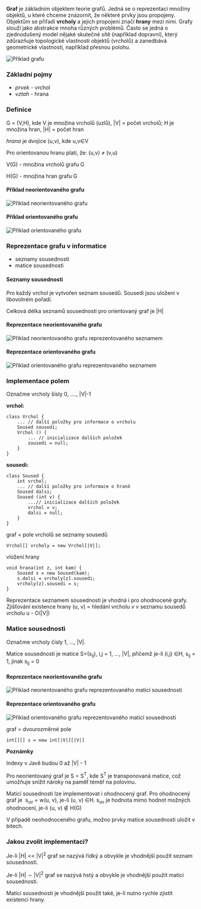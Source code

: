 **Graf** je základním objektem teorie grafů. Jedná se o reprezentaci množiny objektů, u které chceme znázornit, že některé prvky jsou propojeny. Objektům se přiřadí **vrcholy** a jejich propojení značí **hrany** mezi nimi. Grafy slouží jako abstrakce mnoha různých problémů. Často se jedná o zjednodušený model nějaké skutečné sítě (například dopravní), který zdůrazňuje topologické vlastnosti objektů (vrcholů) a zanedbává geometrické vlastnosti, například přesnou polohu.

![Příklad grafu](../uploads/category/abstraktni-datove-typy/adt-graf/attachments/mapa-graf.png)

### Základní pojmy

*   _prvek_ - vrchol
*   _vztah_ - hrana

### Definice

G = (V,H), kde V je množina vrcholů (uzlů), |V| = počet vrcholů; H je množina hran, |H| = počet hran

_hrana_ je dvojice (u,v), kde u,v∈V

Pro orientovanou hranu platí, že: (u,v) ≠ (v,u)

V(G) - množina vrcholů grafu G

H(G) - množina hran grafu G

#### Příklad neorientovaného grafu

![Příklad neorientovaného grafu](../uploads/category/abstraktni-datove-typy/adt-graf/attachments/neorientovany-graf.png)

#### Příklad orientovaného grafu

![Příklad orientovaného grafu](../uploads/category/abstraktni-datove-typy/adt-graf/attachments/orientovany-graf.png)

### Reprezentace grafu v informatice

*   seznamy sousednosti
*   matice sousednosti

#### Seznamy sousednosti

Pro každý vrchol je vytvořen seznam sousedů. Sousedi jsou uloženi v libovolném pořadí.

Celková délka seznamů sousednosti pro orientovaný graf je |H|

#### Reprezentace neorientovaného grafu

![Příklad neorientovaného grafu reprezentovaného seznamem](../uploads/category/abstraktni-datove-typy/adt-graf/attachments/reprezentace-neorientovaneho-grafu-seznamem.png)

#### Reprezentace orientovaného grafu

![Příklad orientovaného grafu reprezentovaného seznamem](../uploads/category/abstraktni-datove-typy/adt-graf/attachments/reprezentace-orientovaneho-grafu-seznamem.png)

### Implementace polem

Označme vrcholy šísly 0, ...., |V|-1

**vrchol:**

```
class Vrchol {
    ... // další položky pro informace o vrcholu
    Soused sousedi;
    Vrchol () {
        ... // inicializace dalších položek
        sousedi = null;
    } 
}
```

**sousedi:**

```
class Soused {
    int vrchol;
    ... // další položky pro informace o hraně
    Soused dalsi;
    Soused (int v) {
        ...// inicializace dalších položek
        vrchol = v;
        dalsi = null;
    }
}
```

graf = pole vrcholů se seznamy sousedů

```
Vrchol[] vrcholy = new Vrchol[|V|];
```

vložení hrany

```
void hrana(int z, int kam) {
    Soused s = new Soused(kam);
    s.dalsi = vrcholy[z].sousedi;
    vrcholy[z].sousedi = s;
}
```

Reprezentace seznamem sousednosti je vhodná i pro ohodnocené grafy. Zjišťování existence hrany (u, v) = hledání vrcholu _v_ v seznamu sousedů vrcholu u - O(|V|)

### Matice sousednosti

Označme vrcholy čísly 1, ..., |V|.

Matice sousednosti je matice S=(s<sub>ij</sub>), i,j = 1, ..., |V|, přičemž je-li (i,j) ∈H, s<sub>ij</sub> = 1, jinak s<sub>ij</sub> = 0

#### Reprezentace neorientovaného grafu

![Příklad neorientovaného grafu reprezentovaného maticí sousednosti](../uploads/category/abstraktni-datove-typy/adt-graf/attachments/reprezentace-neorientovaneho-grafu-matici.png)

#### Reprezentace orientovaného grafu

![Příklad orientovaného grafu reprezentovaného maticí sousednosti](../uploads/category/abstraktni-datove-typy/adt-graf/attachments/reprezentace-orientovaneho-grafu-matici.png)

graf = dvourozměrné pole

```
int[][] s = new int[|V|][|V|]
```

**Poznámky**

Indexy v Javě budou 0 až |V| - 1

Pro neorientovaný graf je S = S<sup>T</sup>, kde S<sup>T</sup> je transponovaná matice, což umožňuje snížit nároky na paměť téměř na polovinu.

Maticí sousednosti lze implementovat i ohodnocený graf. Pro ohodnocený graf je  s<sub>uv</sub> = w(u, v), je-li (u, v) ∈H. s<sub>uv</sub> je hodnota mimo hodnot možných ohodnocení, je-li (u, v) ∉ H(G)

V případě neohodnoceného grafu, možno prvky matice sousednosti uložit v bitech.

### Jakou zvolit implementaci?

Je-li |H| << |V|<sup>2</sup> graf se nazývá řídký a obvykle je vhodnější použít seznam sousednosti.

Je-li |H| ∼ |V|<sup>2</sup> graf se nazývá hstý a obvykle je vhodnější použít matici sousednosti.

Matici sousednosti je vhodnější použít také, je-li nutno rychle zjistit existenci hrany.